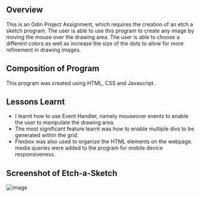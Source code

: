## Overview
This is an Odin Project Assignment, which requires the creation of an etch
a sketch program. The user is able to use this program to create any image 
by moving the mouse over the drawing area. The user is able to choose a different
colors as well as increase the size of the dots to allow for more refinement 
in drawing images.

## Composition of Program
This program was created using HTML, CSS and Javascript.

## Lessons Learnt
- I learnt how to use Event Handler, namely mouseover events to enable the user 
to manipulate the drawing area.
- The most significant feature learnt was how to enable multiple divs to be 
generated within the grid.
- Flexbox was also used to organize the HTML elements on the webpage.
media queries were added to the program for mobile device responsiveness.

## Screenshot of Etch-a-Sketch
![image](https://user-images.githubusercontent.com/66215320/195364059-73640f31-f37c-46eb-8452-7acfbd90e4fa.png)
